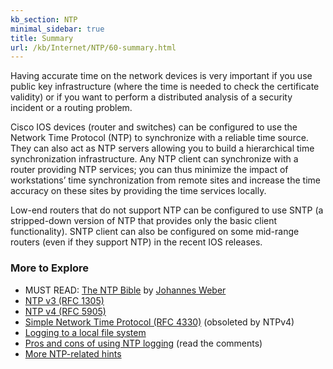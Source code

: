 ```yaml
---
kb_section: NTP
minimal_sidebar: true
title: Summary
url: /kb/Internet/NTP/60-summary.html
---
```

Having accurate time on the network devices is very important if you use public key infrastructure (where the time is needed to check the certificate validity) or if you want to perform a distributed analysis of a security incident or a routing problem.

Cisco IOS devices (router and switches) can be configured to use the Network Time Protocol (NTP) to synchronize with a reliable time source. They can also act as NTP servers allowing you to build a hierarchical time synchronization infrastructure. Any NTP client can synchronize with a router providing NTP services; you can thus minimize the impact of workstations’ time synchronization from remote sites and increase the time accuracy on these sites by providing the time services locally.

Low-end routers that do not support NTP can be configured to use SNTP (a stripped-down version of NTP that provides only the basic client functionality). SNTP client can also be configured on some mid-range routers (even if they support NTP) in the recent IOS releases.

### More to Explore

* MUST READ: [The NTP Bible](https://weberblog.net/ntp/) by [Johannes Weber](https://weberblog.net/about/)
* [NTP v3 (RFC 1305)](https://datatracker.ietf.org/doc/html/rfc1305)
* [NTP v4 (RFC 5905)](https://datatracker.ietf.org/doc/html/rfc5905)
* [Simple Network Time Protocol (RFC 4330)](https://datatracker.ietf.org/doc/html/rfc4330) (obsoleted by NTPv4)
* [Logging to a local file system](http://blog.ipspace.net/2007/09/logging-to-flash-disk.html)
* [Pros and cons of using NTP logging](http://blog.ipspace.net/2007/10/log-ntp-events.html) (read the comments)
* [More NTP-related hints](/tag/ntp.html)
